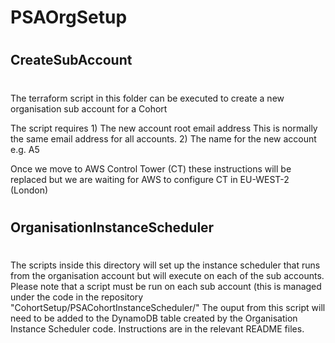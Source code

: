 # PSAOrgSetup

#
## CreateSubAccount
#
The terraform script in this folder can be executed to create a new organisation sub account for a Cohort

The script requires 
	1) The new account root email address
		This is normally the same email address for all accounts.
	2) The name for the new account
		e.g. A5

Once we move to AWS Control Tower (CT) these instructions will be replaced but we are waiting for AWS to configure CT in EU-WEST-2 (London)

#
## OrganisationInstanceScheduler
#
The scripts inside this directory will set up the instance scheduler that runs from the organisation account but will execute on each of the sub accounts.
Please note that a script must be run on each sub account (this is managed under the code in the repository "CohortSetup/PSACohortInstanceScheduler/" The ouput from this script will need to be added to the DynamoDB table created by the Organisation Instance Scheduler code.
Instructions are in the relevant README files.
